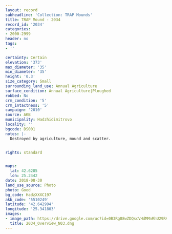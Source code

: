 ```yaml
---
layout: record
subheadline: 'Collection: TRAP Mounds'
title: TRAP Mound - 2034
record_id: '2034'
categories:
- 2000-2999
header: no
tags:
- ''

certainty: Certain
elevation: '373'
max_diameter: '35'
min_diameter: '35'
height: '0.3'
size_category: Small
surrounding_land_use: Annual Agriculture
surface_condition: Annual Agriculture|Ploughed
robbed: No
crm_condition: '5'
crm_intactness: '5'
campaign: '2010'
source: AKB
municipality: Hadzhidimitrovo
locality: ''
bgcode: DS001
notes: |-
  Destroyed by agriculture, mound and scatter.


rights: standard


maps:
  lat: 42.6285
  lon: 25.2442
date: 2018-08-30
land_use_source: Photo
photo: Good
bg_code: HadzXXXC197
akb_code: '5510249'
latitude: '42.642994'
longitude: '25.341803'
images:
- image_path: https://drive.google.com/uc?id=0B3Rg88wZDQscVHdMMnRhU29RVjA
  title: 2034_Overview_N03.dng
---
```

